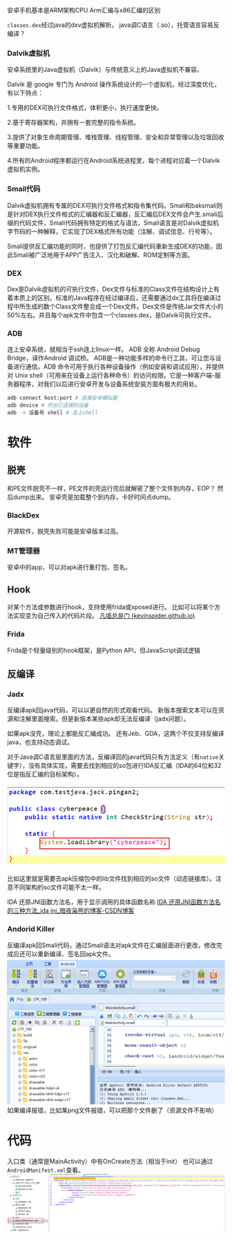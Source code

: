 
安卓手机基本是ARM架构CPU
Arm汇编与x86汇编的区别



`classes.dex`经过java的dxv虚拟机解析。
java调C语言（.so），托管语言容易反编译？
### Dalvik虚拟机

安卓系统里的Java虚拟机（Dalvik）与传统意义上的Java虚拟机不兼容。

Dalvik 是 google 专门为 Android 操作系统设计的一个虚拟机，经过深度优化，有以下特点：

1.专用的DEX可执行文件格式，体积更小，执行速度更快。 

2.基于寄存器架构，并拥有一套完整的指令系统。

3.提供了对象生命周期管理、堆栈管理、线程管理、安全和异常管理以及垃圾回收等重要功能。

4.所有的Android程序都运行在Android系统进程里，每个进程对应着一个Dalvik虚拟机实例。

### Smail代码
Dalvik虚拟机拥有专属的DEX可执行文件格式和指令集代码。Smali和baksmali则是针对DEX执行文件格式的汇编器和反汇编器，反汇编后DEX文件会产生.smali后缀的代码文件，Smali代码拥有特定的格式与语法，Smali语言是对Dalvik虚拟机字节码的一种解释，它实现了DEX格式所有功能（注解、调试信息、行号等）。

Smali提供反汇编功能的同时，也提供了打包反汇编代码重新生成DEX的功能，因此Smali被广泛地用于APP广告注入、汉化和破解、ROM定制等方面。

### DEX
Dex是Dalvik虚拟机的可执行文件，Dex文件与标准的Class文件在结构设计上有着本质上的区别。标准的Java程序在经过编译后，还需要通过dx工具将在编译过程中所生成的数个Class文件整合成一个Dex文件。Dex文件是传统Jar文件大小的50%左右。并且每个apk文件中包含一个classes.dex，是Dalvik可执行文件。




### ADB
连上安卓系统，就相当于ssh连上linux一样。
ADB 全称 Android Debug Bridge，译作Android 调试桥。 ADB是一种功能多样的命令行工具，可让您与设备进行通信。ADB 命令可用于执行各种设备操作（例如安装和调试应用），并提供对 Unix shell（可用来在设备上运行各种命令）的访问权限。它是一种客户端-服务器程序，对我们以后进行安卓开发与设备系统安装方面有极大的用处。


```sh
adb connect host:port # 连接安卓模拟器
adb device # 列出已连接的设备
adb -s 设备号 shell # 连上shell
```


# 软件
## 脱壳

和PE文件脱壳不一样，PE文件的壳运行完后就解密了整个文件到内存，EOP？
然后dump出来。
安卓壳是加载整个到内存，卡好时间点dump。

### BlackDex
开源软件，脱壳失败可能是安卓版本过高。

### MT管理器

安卓中的app，可以对apk进行重打包、签名。

## Hook
对某个方法或参数进行hook，支持使用frida或xposed进行。
比如可以将某个方法实现变为自己传入的代码片段。
[凡墙总是门 (kevinspider.github.io)](https://kevinspider.github.io/)

### Frida
Frida是个轻量级别的hook框架，是Python API，但JavaScript调试逻辑


## 反编译
### Jadx

反编译apk回java代码，可以以更自然的形式观看代码。
新版本搜索文本可以在资源和注解里面搜索。但是新版本某些apk却无法反编译（jadx问题）。

如果apk没壳，理论上都能反汇编成功。
还有Jeb、GDA，这两个不仅支持反编译java，也支持动态调试。

对于Java调C语言层里面的方法，反编译回的java代码只有方法定义（有`native`关键字），没有具体实现，需要去找到相应的so包进行IDA反汇编（IDA的64位和32位是指反汇编的目标架构）。

![](../attachments/Pasted%20image%2020230904112652.png)

比如这里就是需要去apk压缩包中的lib文件找到相应的so文件（动态链接库）。注意不同架构的so文件可能不太一样。

IDA 还原JNI函数方法名，用于显示调用的具体函数名称
[IDA 还原JNI函数方法名 的三种方法_ida jni_暗夜枭熊的博客-CSDN博客](https://blog.csdn.net/yb493071294/article/details/80378730)




### Andorid Killer

反编译apk回Smali代码，通过Smali语法对apk文件在汇编层面进行更改，修改完成后还可以重新编译、签名回apk文件。
![](../attachments/Pasted%20image%2020230904101145.png)
如果编译报错，比如某png文件报错，可以把那个文件删了（资源文件不影响）

# 代码

入口类（通常是MainActivity）中有OnCreate方法（相当于init）
也可以通过`AndroidManifest.xml`查看。
![](../attachments/Pasted%20image%2020230904095851.png)